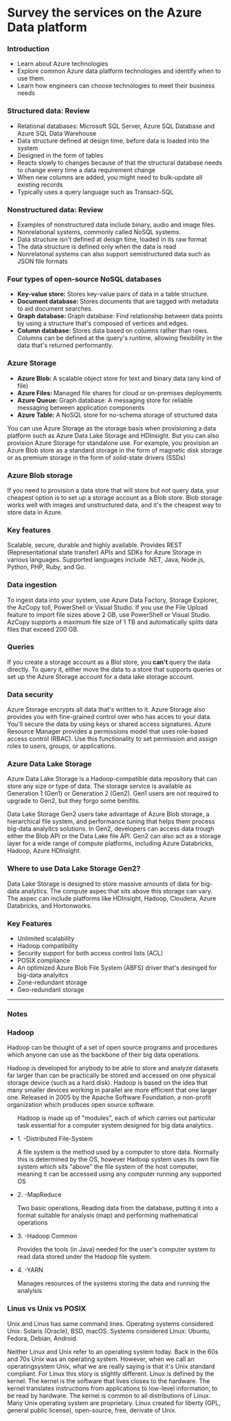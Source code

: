 <h1> Survey the services on the Azure Data platform </h1>

<h3> Introduction </h3>
<ul>
<li> Learn about Azure technologies </li>
<li> Explore common Azure data platform technologies and identify when to use them. </li>
<li> Learn how engineers can choose technologies to meet their business needs </li>
</li>
</ul>

<h3> Structured data: Review </h3>
<ul>
<li> Relational databases: Microsoft SQL Server, Azure SQL Database and Azure SQL Data Warehouse </li> 
<li> Data structure defined at design time, before data is loaded into the system </li> 
<li> Designed in the form of tables </li> 
<li> Reacts slowly to changes because of that the structural database needs to change every time a data requirement change </li>
<li> When new columns are added, you might need to bulk-update all existing records </li>
<li> Typically uses a query language such as Transact-SQL </li>   
</ul>

<h3> Nonstructured data: Review </h3>
<ul>
<li> Examples of nonstructured data include binary, audio and image files. </li> 
<li> Nonrelational systems, commonly called NoSQL systems. </li> 
<li> Data structure isn't defined at deisgn time, loaded in its raw format</li> 
<li> The data structure is defined only when the data is read </li>
<li> Nonrelatonal systems can also support semistructured data such as JSON file formats</li>
</ul>

<h3> Four types of open-source NoSQL databases </h3>
<ul>
<li> <b> Key-value store: </b> Stores key-value pairs of data in a table structure. </li> 
<li> <b> Document database: </b> Stores documents that are tagged with metadata to aid document searches.</li> 
<li> <b> Graph database: </b> Graph database: Find relationship between data points by using a structure that's composed of vertices and edges.</li> 
<li> <b> Column database: </b> Stores data based on columns rather than rows. Columns can be defined at the query's runtime, allowing flexibility in the data that's returned performantly. </li> 
</ul>

<h3> Azure Storage </h3>
<ul>
<li> <b> Azure Blob: </b>  A scalable object store for text and binary data (any kind of file) </li> 
<li> <b> Azure Files: </b> Managed file shares for cloud or on-premises deployments</li> 
<li> <b> Azure Queue: </b> Graph database: A messaging store for reliable messaging between application components</li> 
<li> <b> Azure Table: </b> A NoSQL store for no-schema storage of structured data </li> 
</ul>

<p> You can use Azure Storage as the storage basis when provisioning a data platform such as Azure Data Lake Storage and HDInsight. But you can also provision Azure Storage for standalone use. For example, you provision an Azure Blob store as a standard storage in the form of magnetic disk storage or as premium storage in the form of solid-state drivers (SSDs)

<h3> Azure Blob storage </h3>
<p> If you need to provision a data store that will store but not query data, your cheapest option is to set up a storage account as a Blob store. Blob storage works well with images and unstructured data, and it's the cheapest way to store data in Azure. </p>

<h3> Key features </h3>
<p> Scalable, secure, durable and highly available. Provides REST (Representational state transfer) APIs and SDKs for Azure Storage in various languages. Supported languages include .NET, Java, Node.js, Python, PHP, Ruby, and Go. 
  
<h3> Data ingestion </h3>
<p> To ingest data into your system, use Azure Data Factory, Storage Explorer, the AzCopy toll, PowerShell or Visual Studio. If you use the File Upload feature to import file sizes above 2 GB, use PowerShell or Visual Studio. AzCopy supports a maximum file size of 1 TB and automatically splits data files that exceed 200 GB. </p>

<h3> Queries </h3>
<p> If you create a storage account as a Blol store, you <b> can't </b> query the data directly. To query it, either move the data to a store that supports queries or set up the Azure Storage account for a data lake storage account. </p>

<h3> Data security </h3>
<p> Azure Storage encrypts all data that's written to it. Azure Storage also provides you with fine-grained control over who has acces to your data. You'll secure the data by using keys or shared access signatures. Azure Resource Manager provides a permissions model that uses role-based access control (RBAC). Use this functionality to set permission and assign roles to users, groups, or applications. </p>

<h3> Azure Data Lake Storage </h3>
<p> Azure Data Lake Storage is a Hadoop-compatible data repository that can store any size or type of data.
The storage service is available as Generation 1 (Gen1) or Generation 2 (Gen2). Gen1 users are not required to
upgrade to Gen2, but they forgo some benifits. </p>

<p> Data Lake Storage Gen2 users take advantage of Azure Blob storage, a hierarchical file system, and performance tuning
that helps them process big-data analyitcs solutions. In Gen2, developers can access data trough either the Blob API or
the Data Lake file API. Gen2 can also act as a storage layer for a wide range of compute platforms,
including Azure Databricks, Hadoop, Azure HDInsight. </p>

<h3> Where to use Data Lake Storage Gen2? </h3>
<p> Data Lake Storage is designed to store massive amounts of data for big-data analytics.
The compute aspec that sits above this storage can vary. The aspec can include platforms like HDInsight, Hadoop,
Cloudera, Azure Databricks, and Hortonworks. </p>

<h3> Key Features </h3>
<ul>
<li> Unlimited scalability </li>  
<li> Hadoop compatibility</li> 
<li> Security support for both access control lists (ACL) </li> 
<li> POSIX compliance </li>
<li> An optimized Azure Blob File System (ABFS) driver that's desinged for big-data analyitcs</li>
<li> Zone-redundant storage</li>
<li> Geo-redundant storage</li>
</ul>


---
<h3> Notes </h3>

<h3> Hadoop </h3> 
<p> Hadoop can be thought of a set of open source programs and procedures which anyone can use
as the backbone of their big data operations.

<p> Hadoop is developed for anybody to be able to store and analyze datasets far larger than can be
practically be stored and accessed on one physical storage device (such as a hard disk). Hadoop
is based on the idea that many smaller devices working in parallel are more efficient that
one larger one. Released in 2005 by the Apache Software Foundation, a non-profit organization
which produces open source software. </p>

<ul>
<p> Hadoop is made up of "modules", each of which carries out particular task essential for a computer
  system designed for big data analytics. </p>

<li> 1. -Distributed File-System </li>
<p> A file system is the method used by a computer to store data. Normally this is determined by the 
OS, however Hadoop system uses its own file system which sits "above" the file system of the host
computer, meaning it can be accessed using any computer running any supported OS </p>
<li> 2. -MapReduce </li>
<p> Two basic operations, Reading data from the database, putting it 
into a format suitable for analysis (map) and performing mathematical operations </p>
<li> 3. -Hadoop Common </li>
<p> Provides the tools (in Java) needed for the user's computer system to read data stored under the
Hadoop file system. </p>
<li> 4. -YARN </li>
<p> Manages resources of the systems storing the data and running the analyisis </p>
</ul>  

<h3> Linus vs Unix vs POSIX </h3>

<p> Unix and Linus has same command lines. Operating systems considered Unix: Solaris (Oracle), BSD, macOS. Systems
considered Linux: Ubuntu, Fedora, Debian, Android.

Neither Linux and Unix refer to an operating system today. Back in the 60s and 70s Unix was an operating system. However, when we call an operatingsystem Unix, what we are really saying is that it's Unix standard compliant. For Linux this story is slightly different. Linux is defined by the kernel. The kernel is the software that lives closes to the hardware. The kernel translates instructions from applications to low-level information, to be read by hardware. The kernel is common to all distributions of Linux. 
Many Unix operating system are proprietary. Linux created for liberty (GPL, general public license), open-source, free, derivate of Unix. </p>  
</p>
